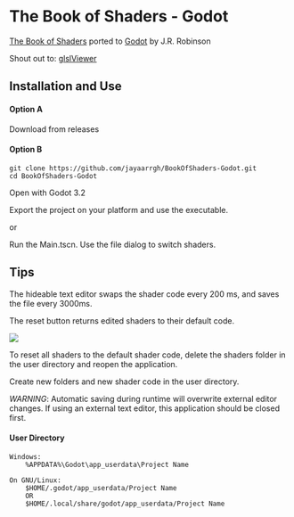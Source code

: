 # The Book of Shaders - Godot
[The Book of Shaders](https://thebookofshaders.com/) ported to [Godot](https://www.godotengine.org/) by J.R. Robinson

Shout out to: [glslViewer](https://github.com/patriciogonzalezvivo/glslViewer)

## Installation and Use
#### Option A
Download from releases

#### Option B
```
git clone https://github.com/jayaarrgh/BookOfShaders-Godot.git
cd BookOfShaders-Godot
```
Open with Godot 3.2

Export the project on your platform and use the executable.

or

Run the Main.tscn. Use the file dialog to switch shaders.

## Tips
The hideable text editor swaps the shader code every 200 ms, and saves the file every 3000ms.

The reset button returns edited shaders to their default code.

![](.gif/demo.gif)

To reset all shaders to the default shader code, delete the shaders folder in the user directory and reopen the application.

Create new folders and new shader code in the user directory.

*WARNING*: Automatic saving during runtime will overwrite external editor changes.
If using an external text editor, this application should be closed first.


#### User Directory

    Windows:
        %APPDATA%\Godot\app_userdata\Project Name

    On GNU/Linux: 
        $HOME/.godot/app_userdata/Project Name
        OR
        $HOME/.local/share/godot/app_userdata/Project Name

